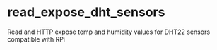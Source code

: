 # read_expose_dht_sensors
Read and HTTP expose temp and humidity values for DHT22 sensors compatible with RPi
